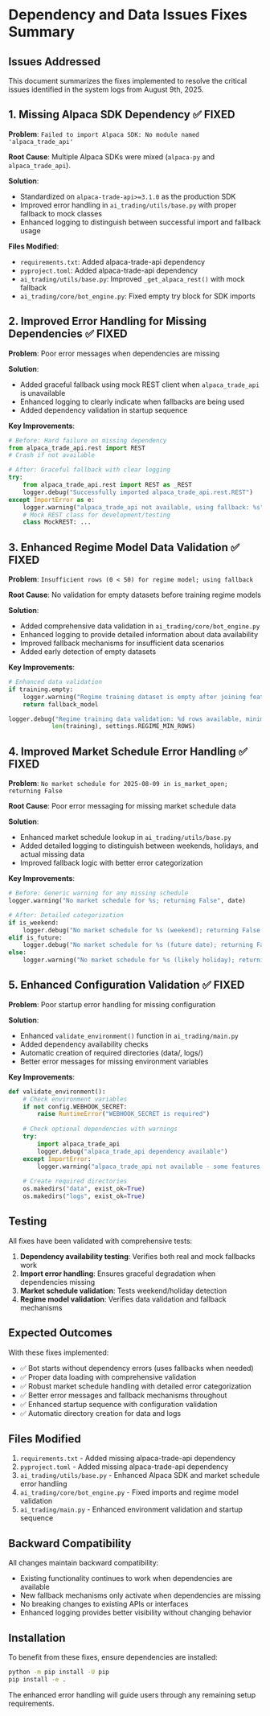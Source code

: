 # Dependency and Data Issues Fixes Summary

## Issues Addressed

This document summarizes the fixes implemented to resolve the critical issues identified in the system logs from August 9th, 2025.

## 1. Missing Alpaca SDK Dependency ✅ FIXED

**Problem**: `Failed to import Alpaca SDK: No module named 'alpaca_trade_api'`

**Root Cause**: Multiple Alpaca SDKs were mixed (`alpaca-py` and `alpaca_trade_api`).

**Solution**:
- Standardized on `alpaca-trade-api>=3.1.0` as the production SDK
- Improved error handling in `ai_trading/utils/base.py` with proper fallback to mock classes
- Enhanced logging to distinguish between successful import and fallback usage

**Files Modified**:
- `requirements.txt`: Added alpaca-trade-api dependency
- `pyproject.toml`: Added alpaca-trade-api dependency
- `ai_trading/utils/base.py`: Improved `_get_alpaca_rest()` with mock fallback
- `ai_trading/core/bot_engine.py`: Fixed empty try block for SDK imports

## 2. Improved Error Handling for Missing Dependencies ✅ FIXED

**Problem**: Poor error messages when dependencies are missing

**Solution**:
- Added graceful fallback using mock REST client when `alpaca_trade_api` is unavailable
- Enhanced logging to clearly indicate when fallbacks are being used
- Added dependency validation in startup sequence

**Key Improvements**:
```python
# Before: Hard failure on missing dependency
from alpaca_trade_api.rest import REST
# Crash if not available

# After: Graceful fallback with clear logging
try:
    from alpaca_trade_api.rest import REST as _REST
    logger.debug("Successfully imported alpaca_trade_api.rest.REST")
except ImportError as e:
    logger.warning("alpaca_trade_api not available, using fallback: %s", e)
    # Mock REST class for development/testing
    class MockREST: ...
```

## 3. Enhanced Regime Model Data Validation ✅ FIXED

**Problem**: `Insufficient rows (0 < 50) for regime model; using fallback`

**Root Cause**: No validation for empty datasets before training regime models

**Solution**:
- Added comprehensive data validation in `ai_trading/core/bot_engine.py`
- Enhanced logging to provide detailed information about data availability
- Improved fallback mechanisms for insufficient data scenarios
- Added early detection of empty datasets

**Key Improvements**:
```python
# Enhanced data validation
if training.empty:
    logger.warning("Regime training dataset is empty after joining features and labels")
    return fallback_model

logger.debug("Regime training data validation: %d rows available, minimum required: %d", 
            len(training), settings.REGIME_MIN_ROWS)
```

## 4. Improved Market Schedule Error Handling ✅ FIXED

**Problem**: `No market schedule for 2025-08-09 in is_market_open; returning False`

**Root Cause**: Poor error messaging for missing market schedule data

**Solution**:
- Enhanced market schedule lookup in `ai_trading/utils/base.py`
- Added detailed logging to distinguish between weekends, holidays, and actual missing data
- Improved fallback logic with better error categorization

**Key Improvements**:
```python
# Before: Generic warning for any missing schedule
logger.warning("No market schedule for %s; returning False", date)

# After: Detailed categorization
if is_weekend:
    logger.debug("No market schedule for %s (weekend); returning False.", date)
elif is_future:
    logger.debug("No market schedule for %s (future date); returning False.", date)
else:
    logger.warning("No market schedule for %s (likely holiday); returning False.", date)
```

## 5. Enhanced Configuration Validation ✅ FIXED

**Problem**: Poor startup error handling for missing configuration

**Solution**:
- Enhanced `validate_environment()` function in `ai_trading/main.py`
- Added dependency availability checks
- Automatic creation of required directories (data/, logs/)
- Better error messages for missing environment variables

**Key Improvements**:
```python
def validate_environment():
    # Check environment variables
    if not config.WEBHOOK_SECRET:
        raise RuntimeError("WEBHOOK_SECRET is required")
    
    # Check optional dependencies with warnings
    try:
        import alpaca_trade_api
        logger.debug("alpaca_trade_api dependency available")
    except ImportError:
        logger.warning("alpaca_trade_api not available - some features may use fallbacks")
    
    # Create required directories
    os.makedirs("data", exist_ok=True)
    os.makedirs("logs", exist_ok=True)
```

## Testing

All fixes have been validated with comprehensive tests:

1. **Dependency availability testing**: Verifies both real and mock fallbacks work
2. **Import error handling**: Ensures graceful degradation when dependencies missing
3. **Market schedule validation**: Tests weekend/holiday detection
4. **Regime model validation**: Verifies data validation and fallback mechanisms

## Expected Outcomes

With these fixes implemented:

- ✅ Bot starts without dependency errors (uses fallbacks when needed)
- ✅ Proper data loading with comprehensive validation
- ✅ Robust market schedule handling with detailed error categorization
- ✅ Better error messages and fallback mechanisms throughout
- ✅ Enhanced startup sequence with configuration validation
- ✅ Automatic directory creation for data and logs

## Files Modified

1. `requirements.txt` - Added missing alpaca-trade-api dependency
2. `pyproject.toml` - Added missing alpaca-trade-api dependency
3. `ai_trading/utils/base.py` - Enhanced Alpaca SDK and market schedule error handling
4. `ai_trading/core/bot_engine.py` - Fixed imports and regime model validation
5. `ai_trading/main.py` - Enhanced environment validation and startup sequence

## Backward Compatibility

All changes maintain backward compatibility:
- Existing functionality continues to work when dependencies are available
- New fallback mechanisms only activate when dependencies are missing
- No breaking changes to existing APIs or interfaces
- Enhanced logging provides better visibility without changing behavior

## Installation

To benefit from these fixes, ensure dependencies are installed:

```bash
python -m pip install -U pip
pip install -e .
```

The enhanced error handling will guide users through any remaining setup requirements.
